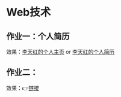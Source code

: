 <!--
 * @描述: README文档
 * @作者: 李天红
 * @Github: https://github.com/Celint/Web
 * @Date: 2019-08-30 18:54:14
 * @LastEditors: 李天红
 * @LastEditTime: 2019-09-21 22:43:01
 -->
# Web技术
## 作业一：个人简历
效果：[李天红的个人主页](https://t.cn/Ai8kz6pj) or [李天红的个人简历](http://39.108.215.96/Web/resume.html)  

## 作业二：
效果：👉[链接](http://uee.me/bwWRH)